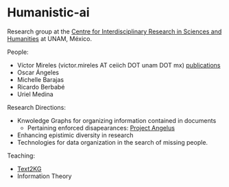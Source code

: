 # Humanistic-ai

Research group at the [Centre for Interdisciplinary Research in Sciences and Humanities](https://ceiich.unam.mx/) at UNAM, México.

People:

* Víctor Mireles (victor.mireles AT ceiich DOT unam DOT mx) [publications](https://scholar.google.com/citations?user=Hv_iIpYAAAAJ&hl=en)
* Oscar Ángeles
* Michelle Barajas
* Ricardo Berbabé
* Uriel Medina

Research Directions:
* Knwoledge Graphs for organizing information contained in documents
  *  Pertaining enforced disapearances: [Project Angelus](https://seguridad.conahcyt.mx/guerra-sucia/)
* Enhancing epistimic diversity in research 
* Technologies for data organization in the search of missing people.

Teaching:
* [Text2KG](./teaching/text2KG/)
* Information Theory

